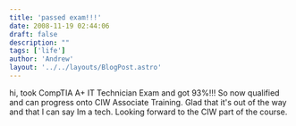 ```yaml
---
title: 'passed exam!!!'
date: 2008-11-19 02:44:06
draft: false
description: ""
tags: ['life']
author: 'Andrew'
layout: '../../layouts/BlogPost.astro'
---
```


hi, took CompTIA A+ IT Technician Exam and got 93%!!! So now qualified and can progress onto CIW Associate Training. Glad that it's out of the way and that I can say Im a tech. Looking forward to the CIW part of the course.
